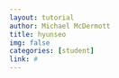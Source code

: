 ```yaml
---
layout: tutorial
author: Michael McDermott
title: hyunseo
img: false
categories: [student]
link: #
---
```

